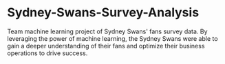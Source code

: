 # Sydney-Swans-Survey-Analysis
Team machine learning project of Sydney Swans' fans survey data. By leveraging the power of machine learning, the Sydney Swans were able to gain a deeper understanding of their fans and optimize their business operations to drive success.
